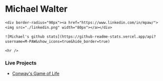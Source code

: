 <!--
### Hi there 👋
-->

# Michael Walter

  <!-- Row 1 -->
    <div border-radius="90px"><a href="https://www.linkedin.com/in/mpaw/"><img src="./linkedin.png" width="80px"></a></div>

  <!-- Row 2 -->
    ![Michael's github stats](https://github-readme-stats.vercel.app/api?username=M-PAW&show_icons=true&hide_border=true)

  <!-- Row 3 -->

    <hr />
### Live Projects 
  - [Conway's Game of Life](https://friendly-wozniak-c97571.netlify.app/)







<!--
**M-PAW/M-PAW** is a ✨ _special_ ✨ repository because its `README.md` (this file) appears on your GitHub profile.

Here are some ideas to get you started:

- 🔭 I’m currently working on ...
- 🌱 I’m currently learning ...
- 👯 I’m looking to collaborate on ...
- 🤔 I’m looking for help with ...
- 💬 Ask me about ...
- 📫 How to reach me: ...
- 😄 Pronouns: ...
- ⚡ Fun fact: ...
-->
